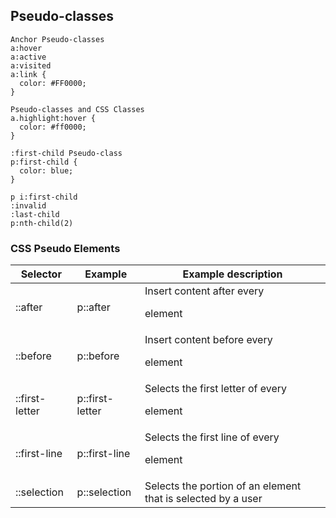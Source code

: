 ## Pseudo-classes

```
Anchor Pseudo-classes
a:hover
a:active
a:visited
a:link {
  color: #FF0000;
}

Pseudo-classes and CSS Classes
a.highlight:hover {
  color: #ff0000;
}

:first-child Pseudo-class
p:first-child {
  color: blue;
}

p i:first-child
:invalid
:last-child
p:nth-child(2)

```

### CSS Pseudo Elements

| Selector       | Example         | Example description                                          |
| -------------- | --------------- | ------------------------------------------------------------ |
| ::after        | p::after        | Insert content after every <p> element                       |
| ::before       | p::before       | Insert content before every <p> element                      |
| ::first-letter | p::first-letter | Selects the first letter of every <p> element                |
| ::first-line   | p::first-line   | Selects the first line of every <p> element                  |
| ::selection    | p::selection    | Selects the portion of an element that is selected by a user |
